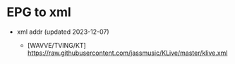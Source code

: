 # EPG to xml

* xml addr (updated 2023-12-07)

  - [WAVVE/TVING/KT]
    https://raw.githubusercontent.com/jassmusic/KLive/master/klive.xml

